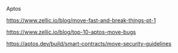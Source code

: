 Aptos

<https://www.zellic.io/blog/move-fast-and-break-things-pt-1>

<https://www.zellic.io/blog/top-10-aptos-move-bugs>

<https://aptos.dev/build/smart-contracts/move-security-guidelines>
